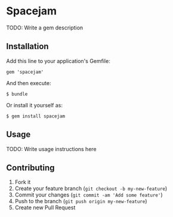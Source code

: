 # Spacejam

TODO: Write a gem description

## Installation

Add this line to your application's Gemfile:

    gem 'spacejam'

And then execute:

    $ bundle

Or install it yourself as:

    $ gem install spacejam

## Usage

TODO: Write usage instructions here

## Contributing

1. Fork it
2. Create your feature branch (`git checkout -b my-new-feature`)
3. Commit your changes (`git commit -am 'Add some feature'`)
4. Push to the branch (`git push origin my-new-feature`)
5. Create new Pull Request
